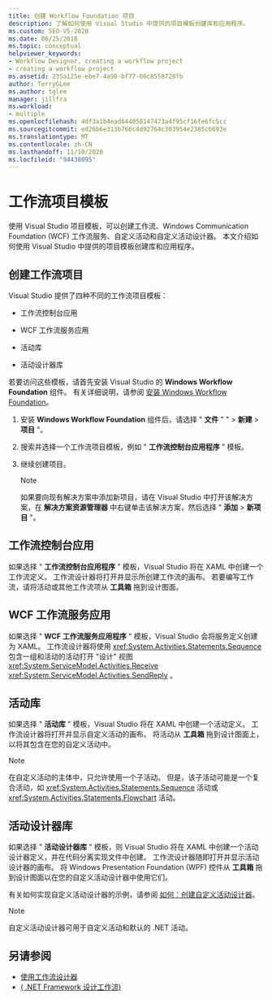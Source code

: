 ```yaml
---
title: 创建 Workflow Foundation 项目
description: 了解如何使用 Visual Studio 中提供的项目模板创建库和应用程序。
ms.custom: SEO-VS-2020
ms.date: 06/25/2018
ms.topic: conceptual
helpviewer_keywords:
- Workflow Designer, creating a workflow project
- creating a workflow project
ms.assetid: 235a125e-ebe7-4a98-bf77-86c8558728fb
author: TerryGLee
ms.author: tglee
manager: jillfra
ms.workload:
- multiple
ms.openlocfilehash: 4df3a1b4ead644058147473a4f95cf16fe6fc5cc
ms.sourcegitcommit: ed26b6e313b766c4d92764c303954e2385c6693e
ms.translationtype: MT
ms.contentlocale: zh-CN
ms.lasthandoff: 11/10/2020
ms.locfileid: "94438095"
---
```

# <a name="workflow-project-templates"></a>工作流项目模板

使用 Visual Studio 项目模板，可以创建工作流、Windows Communication Foundation (WCF) 工作流服务、自定义活动和自定义活动设计器。 本文介绍如何使用 Visual Studio 中提供的项目模板创建库和应用程序。

## <a name="create-a-workflow-project"></a>创建工作流项目

Visual Studio 提供了四种不同的工作流项目模板：

- 工作流控制台应用

- WCF 工作流服务应用

- 活动库

- 活动设计器库

若要访问这些模板，请首先安装 Visual Studio 的 **Windows Workflow Foundation** 组件。 有关详细说明，请参阅 [安装 Windows Workflow Foundation](developing-applications-with-the-workflow-designer.md#install-windows-workflow-foundation)。

1. 安装 **Windows Workflow Foundation** 组件后，请选择 " **文件** " "  >  **新建**  >  **项目** "。

1. 搜索并选择一个工作流项目模板，例如 " **工作流控制台应用程序** " 模板。

1. 继续创建项目。

   > [!NOTE]
   > 如果要向现有解决方案中添加新项目，请在 Visual Studio 中打开该解决方案，在 **解决方案资源管理器** 中右键单击该解决方案，然后选择 " **添加**  >  **新项目** "。

## <a name="workflow-console-app"></a>工作流控制台应用

如果选择 " **工作流控制台应用程序** " 模板，Visual Studio 将在 XAML 中创建一个工作流定义。 工作流设计器将打开并显示所创建工作流的画布。 若要编写工作流，请将活动或其他工作流项从 **工具箱** 拖到设计图面。

## <a name="wcf-workflow-service-app"></a>WCF 工作流服务应用

如果选择 " **WCF 工作流服务应用程序** " 模板，Visual Studio 会将服务定义创建为 XAML。 工作流设计器将使用 <xref:System.Activities.Statements.Sequence> 包含一组和活动的活动打开 "设计" 视图 <xref:System.ServiceModel.Activities.Receive> <xref:System.ServiceModel.Activities.SendReply> 。

## <a name="activity-library"></a>活动库

如果选择 " **活动库** " 模板，Visual Studio 将在 XAML 中创建一个活动定义。 工作流设计器将打开并显示自定义活动的画布。 将活动从 **工具箱** 拖到设计图面上，以将其包含在您的自定义活动中。

> [!NOTE]
> 在自定义活动的主体中，只允许使用一个子活动。 但是，该子活动可能是一个复合活动，如 <xref:System.Activities.Statements.Sequence> 活动或 <xref:System.Activities.Statements.Flowchart> 活动。

## <a name="activity-designer-library"></a>活动设计器库

如果选择 " **活动设计器库** " 模板，则 Visual Studio 将在 XAML 中创建一个活动设计器定义，并在代码分离实现文件中创建。 工作流设计器随即打开并显示活动设计器的画布。 将 Windows Presentation Foundation (WPF) 控件从 **工具箱** 拖到设计图面以在您的自定义活动设计器中使用它们。

有关如何实现自定义活动设计器的示例，请参阅 [如何：创建自定义活动设计器](/dotnet/framework/windows-workflow-foundation/how-to-create-a-custom-activity-designer)。

> [!NOTE]
> 自定义活动设计器可用于自定义活动和默认的 .NET 活动。

## <a name="see-also"></a>另请参阅

- [使用工作流设计器](developing-applications-with-the-workflow-designer.md)
- [ ( .NET Framework 设计工作流) ](/dotnet/framework/windows-workflow-foundation/designing-workflows)
